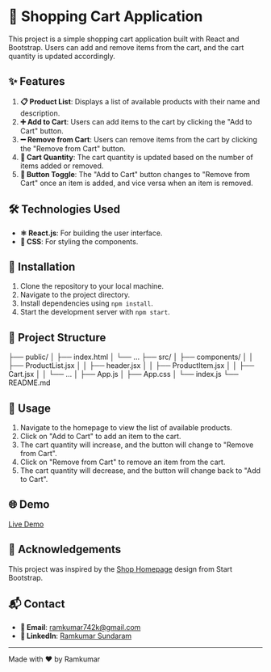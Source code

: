 # 🛒 Shopping Cart Application

This project is a simple shopping cart application built with React and Bootstrap. Users can add and remove items from the cart, and the cart quantity is updated accordingly.

## ✨ Features

1. **📋 Product List**: Displays a list of available products with their name and description.
2. **➕ Add to Cart**: Users can add items to the cart by clicking the "Add to Cart" button.
3. **➖ Remove from Cart**: Users can remove items from the cart by clicking the "Remove from Cart" button.
4. **🔢 Cart Quantity**: The cart quantity is updated based on the number of items added or removed.
5. **🔄 Button Toggle**: The "Add to Cart" button changes to "Remove from Cart" once an item is added, and vice versa when an item is removed.

## 🛠️ Technologies Used

- **⚛️ React.js**: For building the user interface.
- **🎨 CSS**: For styling the components.

## 🚀 Installation

1. Clone the repository to your local machine.
2. Navigate to the project directory.
3. Install dependencies using `npm install`.
4. Start the development server with `npm start`.

## 📂 Project Structure

├── public/
│ ├── index.html
│ └── ...
├── src/
│ ├── components/
│ │ ├── ProductList.jsx
│ │ ├── header.jsx
│ │ ├── ProductItem.jsx
│ │ ├── Cart.jsx
│ │ └── ...
│ ├── App.js
│ ├── App.css
│ └── index.js
└── README.md


## 📖 Usage

1. Navigate to the homepage to view the list of available products.
2. Click on "Add to Cart" to add an item to the cart.
3. The cart quantity will increase, and the button will change to "Remove from Cart".
4. Click on "Remove from Cart" to remove an item from the cart.
5. The cart quantity will decrease, and the button will change back to "Add to Cart".

## 🌐 Demo

[Live Demo](https://your-demo-link.com)

## 🙏 Acknowledgements

This project was inspired by the [Shop Homepage](https://startbootstrap.com/previews/shop-homepage) design from Start Bootstrap.


## 📬 Contact

- **📧 Email**: [ramkumar742k@gmail.com](mailto:ramkumar742k@gmail.com)
- **💼 LinkedIn**: [Ramkumar Sundaram](https://www.linkedin.com/in/ramkumar-sundaram/)

---

Made with ❤️ by Ramkumar
